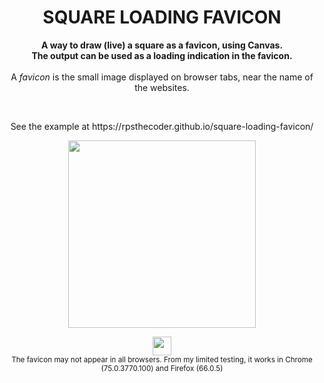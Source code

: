 <h1 align="center">SQUARE LOADING FAVICON</h1>

<p align="center">
  <b>A way to draw (live) a square as a favicon, using Canvas. <br>The output can be used as a loading indication in the favicon. </b><br><br>A <i>favicon</i> is the small image displayed on browser tabs, near the name of the websites.
</p><br>

<p align="center">
  See the example at https://rpsthecoder.github.io/square-loading-favicon/
</p>

<p align="center">
  <img width="300" src="https://raw.githubusercontent.com/rpsthecoder/square-loading-favicon/master/output.png">
</p>



<p align="center">
  <img width="30" src="https://octodex.github.com/images/daftpunktocat-guy.gif" valign="bottom"><br>
  <sub>The favicon may not appear in all browsers. From my limited testing, it works in Chrome (75.0.3770.100) and Firefox (66.0.5)
  </sub>
</p>
